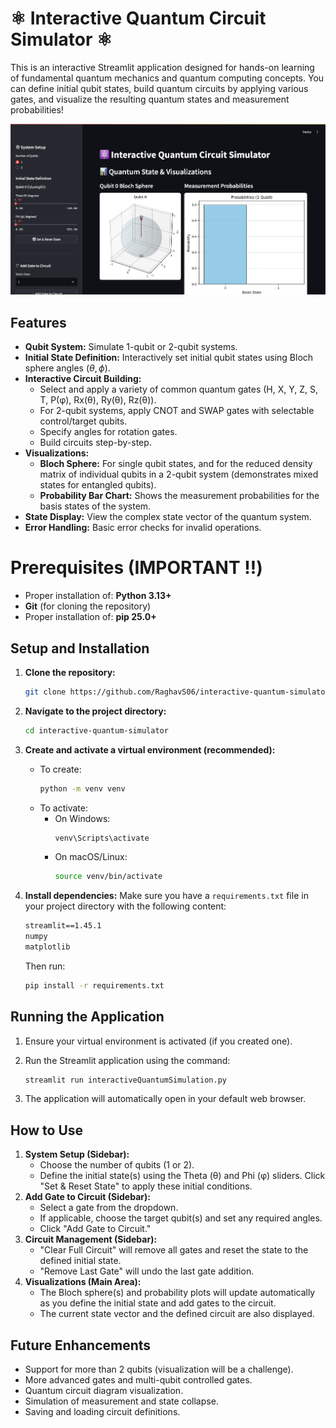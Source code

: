 # ⚛ Interactive Quantum Circuit Simulator ⚛

This is an interactive Streamlit application designed for hands-on learning of fundamental quantum mechanics and quantum computing concepts. You can define initial qubit states, build quantum circuits by applying various gates, and visualize the resulting quantum states and measurement probabilities!

<p align="center">
  <img src="resources/app screen.png" width="700">
</p>

## Features

* **Qubit System:** Simulate 1-qubit or 2-qubit systems.
* **Initial State Definition:** Interactively set initial qubit states using Bloch sphere angles ($\theta, \phi$).
* **Interactive Circuit Building:**
    * Select and apply a variety of common quantum gates (H, X, Y, Z, S, T, P(φ), Rx(θ), Ry(θ), Rz(θ)).
    * For 2-qubit systems, apply CNOT and SWAP gates with selectable control/target qubits.
    * Specify angles for rotation gates.
    * Build circuits step-by-step.
* **Visualizations:**
    * **Bloch Sphere:** For single qubit states, and for the reduced density matrix of individual qubits in a 2-qubit system (demonstrates mixed states for entangled qubits).
    * **Probability Bar Chart:** Shows the measurement probabilities for the basis states of the system.
* **State Display:** View the complex state vector of the quantum system.
* **Error Handling:** Basic error checks for invalid operations.

# Prerequisites (IMPORTANT ‼️)

* Proper installation of: **Python 3.13+**
* **Git** (for cloning the repository)
* Proper installation of: **pip 25.0+**

## Setup and Installation

1.  **Clone the repository:**
    ```bash
    git clone https://github.com/RaghavS06/interactive-quantum-simulator.git
    ```

2.  **Navigate to the project directory:**
    ```bash
    cd interactive-quantum-simulator
    ```

3.  **Create and activate a virtual environment (recommended):**
    * To create:
        ```bash
        python -m venv venv
        ```
    * To activate:
        * On Windows:
            ```bash
            venv\Scripts\activate
            ```
        * On macOS/Linux:
            ```bash
            source venv/bin/activate
            ```

4.  **Install dependencies:**
    Make sure you have a `requirements.txt` file in your project directory with the following content:
    ```txt
    streamlit==1.45.1
    numpy
    matplotlib
    ```
    Then run:
    ```bash
    pip install -r requirements.txt
    ```

## Running the Application

1.  Ensure your virtual environment is activated (if you created one).
2.  Run the Streamlit application using the command:
    ```bash
    streamlit run interactiveQuantumSimulation.py
    ```

3.  The application will automatically open in your default web browser.

## How to Use

1.  **System Setup (Sidebar):**
    * Choose the number of qubits (1 or 2).
    * Define the initial state(s) using the Theta (θ) and Phi (φ) sliders. Click "Set & Reset State" to apply these initial conditions.
2.  **Add Gate to Circuit (Sidebar):**
    * Select a gate from the dropdown.
    * If applicable, choose the target qubit(s) and set any required angles.
    * Click "Add Gate to Circuit."
3.  **Circuit Management (Sidebar):**
    * "Clear Full Circuit" will remove all gates and reset the state to the defined initial state.
    * "Remove Last Gate" will undo the last gate addition.
4.  **Visualizations (Main Area):**
    * The Bloch sphere(s) and probability plots will update automatically as you define the initial state and add gates to the circuit.
    * The current state vector and the defined circuit are also displayed.

## Future Enhancements

* Support for more than 2 qubits (visualization will be a challenge).
* More advanced gates and multi-qubit controlled gates.
* Quantum circuit diagram visualization.
* Simulation of measurement and state collapse.
* Saving and loading circuit definitions.
